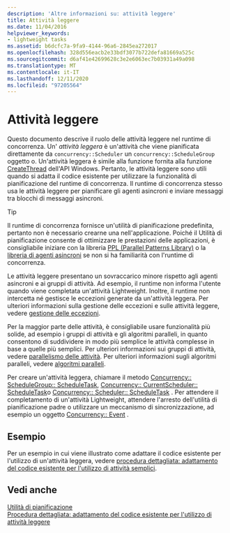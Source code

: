 ```yaml
---
description: 'Altre informazioni su: attività leggere'
title: Attività leggere
ms.date: 11/04/2016
helpviewer_keywords:
- lightweight tasks
ms.assetid: b6dcfc7a-9fa9-4144-96a6-2845ea272017
ms.openlocfilehash: 328d556eacb2e33bdf3077b722defa81669a525c
ms.sourcegitcommit: d6af41e42699628c3e2e6063ec7b03931a49a098
ms.translationtype: MT
ms.contentlocale: it-IT
ms.lasthandoff: 12/11/2020
ms.locfileid: "97205564"
---
```

# <a name="lightweight-tasks"></a>Attività leggere

Questo documento descrive il ruolo delle attività leggere nel runtime di concorrenza. Un' *attività leggera* è un'attività che viene pianificata direttamente da `concurrency::Scheduler` un `concurrency::ScheduleGroup` oggetto o. Un'attività leggera è simile alla funzione fornita alla funzione [CreateThread](/windows/win32/api/processthreadsapi/nf-processthreadsapi-createthread) dell'API Windows. Pertanto, le attività leggere sono utili quando si adatta il codice esistente per utilizzare la funzionalità di pianificazione del runtime di concorrenza. Il runtime di concorrenza stesso usa le attività leggere per pianificare gli agenti asincroni e inviare messaggi tra blocchi di messaggi asincroni.

> [!TIP]
> Il runtime di concorrenza fornisce un'utilità di pianificazione predefinita, pertanto non è necessario crearne una nell'applicazione. Poiché il Utilità di pianificazione consente di ottimizzare le prestazioni delle applicazioni, è consigliabile iniziare con la libreria [PPL (Parallel Patterns Library)](../../parallel/concrt/parallel-patterns-library-ppl.md) o la [libreria di agenti asincroni](../../parallel/concrt/asynchronous-agents-library.md) se non si ha familiarità con l'runtime di concorrenza.

Le attività leggere presentano un sovraccarico minore rispetto agli agenti asincroni e ai gruppi di attività. Ad esempio, il runtime non informa l'utente quando viene completata un'attività Lightweight. Inoltre, il runtime non intercetta né gestisce le eccezioni generate da un'attività leggera. Per ulteriori informazioni sulla gestione delle eccezioni e sulle attività leggere, vedere [gestione delle eccezioni](../../parallel/concrt/exception-handling-in-the-concurrency-runtime.md).

Per la maggior parte delle attività, è consigliabile usare funzionalità più solide, ad esempio i gruppi di attività e gli algoritmi paralleli, in quanto consentono di suddividere in modo più semplice le attività complesse in base a quelle più semplici. Per ulteriori informazioni sui gruppi di attività, vedere [parallelismo delle attività](../../parallel/concrt/task-parallelism-concurrency-runtime.md). Per ulteriori informazioni sugli algoritmi paralleli, vedere [algoritmi paralleli](../../parallel/concrt/parallel-algorithms.md).

Per creare un'attività leggera, chiamare il metodo [Concurrency:: ScheduleGroup:: ScheduleTask](reference/schedulegroup-class.md#scheduletask), [Concurrency:: CurrentScheduler:: ScheduleTask](reference/currentscheduler-class.md#scheduletask)o [Concurrency:: Scheduler:: ScheduleTask](reference/scheduler-class.md#scheduletask) . Per attendere il completamento di un'attività Lightweight, attendere l'arresto dell'utilità di pianificazione padre o utilizzare un meccanismo di sincronizzazione, ad esempio un oggetto [Concurrency:: Event](../../parallel/concrt/reference/event-class.md) .

## <a name="example"></a>Esempio

Per un esempio in cui viene illustrato come adattare il codice esistente per l'utilizzo di un'attività leggera, vedere [procedura dettagliata: adattamento del codice esistente per l'utilizzo di attività semplici](../../parallel/concrt/walkthrough-adapting-existing-code-to-use-lightweight-tasks.md).

## <a name="see-also"></a>Vedi anche

[Utilità di pianificazione](../../parallel/concrt/task-scheduler-concurrency-runtime.md)<br/>
[Procedura dettagliata: adattamento del codice esistente per l'utilizzo di attività leggere](../../parallel/concrt/walkthrough-adapting-existing-code-to-use-lightweight-tasks.md)
